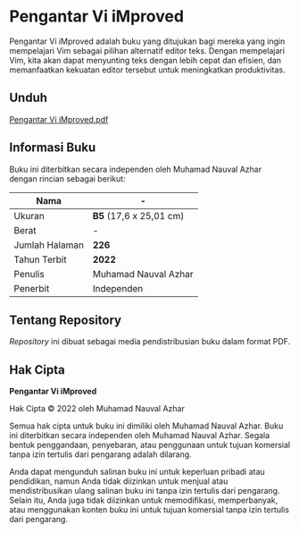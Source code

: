 # Pengantar Vi iMproved

Pengantar Vi iMproved adalah buku yang ditujukan bagi mereka yang ingin mempelajari Vim sebagai pilihan alternatif editor teks. Dengan mempelajari Vim, kita akan dapat menyunting teks dengan lebih cepat dan efisien, dan memanfaatkan kekuatan editor tersebut untuk meningkatkan produktivitas.

## Unduh

[Pengantar Vi iMproved.pdf](https://github.com/nauvalazhar/pengantar-vi-improved/raw/main/Pengantar%20Vi%20iMproved.pdf)

## Informasi Buku

Buku ini diterbitkan secara independen oleh Muhamad Nauval Azhar dengan rincian sebagai berikut:

|  Nama |  - |
|---|---|
| Ukuran | **B5** (17,6 x 25,01 cm) |
| Berat | - |
| Jumlah Halaman | **226** |
| Tahun Terbit | **2022** |
| Penulis | Muhamad Nauval Azhar |
| Penerbit | Independen |

## Tentang Repository

*Repository* ini dibuat sebagai media pendistribusian buku dalam format PDF.

## Hak Cipta
**Pengantar Vi iMproved**

Hak Cipta © 2022 oleh Muhamad Nauval Azhar

Semua hak cipta untuk buku ini dimiliki oleh Muhamad Nauval Azhar. Buku ini diterbitkan secara independen oleh Muhamad Nauval Azhar. Segala bentuk penggandaan, penyebaran, atau penggunaan untuk tujuan komersial tanpa izin tertulis dari pengarang adalah dilarang.

Anda dapat mengunduh salinan buku ini untuk keperluan pribadi atau pendidikan, namun Anda tidak diizinkan untuk menjual atau mendistribusikan ulang salinan buku ini tanpa izin tertulis dari pengarang. Selain itu, Anda juga tidak diizinkan untuk memodifikasi, memperbanyak, atau menggunakan konten buku ini untuk tujuan komersial tanpa izin tertulis dari pengarang.

